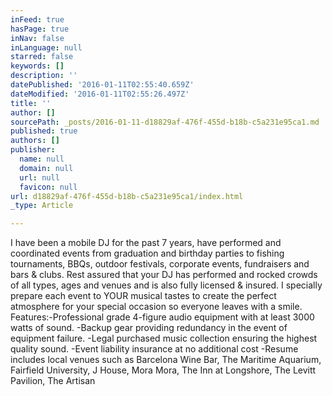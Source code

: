 ```yaml
---
inFeed: true
hasPage: true
inNav: false
inLanguage: null
starred: false
keywords: []
description: ''
datePublished: '2016-01-11T02:55:40.659Z'
dateModified: '2016-01-11T02:55:26.497Z'
title: ''
author: []
sourcePath: _posts/2016-01-11-d18829af-476f-455d-b18b-c5a231e95ca1.md
published: true
authors: []
publisher:
  name: null
  domain: null
  url: null
  favicon: null
url: d18829af-476f-455d-b18b-c5a231e95ca1/index.html
_type: Article

---
```

I have been a mobile DJ for the past
7 years, have performed and coordinated events from graduation and 
birthday parties to fishing tournaments, BBQs, outdoor festivals, 
corporate events, fundraisers and bars & clubs. Rest assured that 
your DJ has performed and rocked crowds of all types, ages and venues 
and is also fully licensed & insured. I specially prepare each event
to YOUR musical tastes to create the perfect atmosphere for your 
special occasion so everyone leaves with a smile. Features:-Professional grade 4-figure audio equipment with at least 3000 watts of sound. -Backup gear providing redundancy in the event of equipment failure. -Legal purchased music collection ensuring the highest quality sound. -Event liability insurance at no additional cost
-Resume includes local venues such as Barcelona Wine Bar, The Maritime Aquarium, Fairfield University, J House, Mora Mora, The Inn at Longshore, The Levitt Pavilion, The Artisan